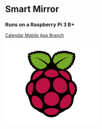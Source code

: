 # Smart Mirror
### Runs on a Raspberry Pi 3 B+
[Calendar Mobile App Branch](https://github.com/Ryan-Awad/Smart-Mirror/tree/mobile-calendar-app)

<img src='images/rpi.png' width='300px'>

